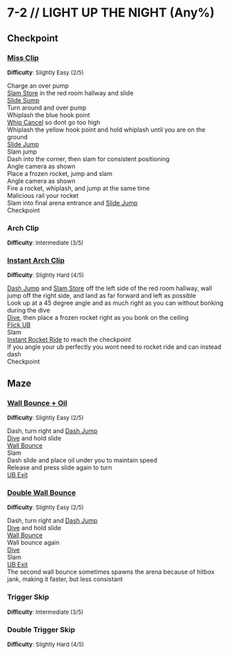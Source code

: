 # 7-2 // LIGHT UP THE NIGHT (Any%)


## Checkpoint

### [Miss Clip](https://youtu.be/JMR3vHRWvhI)
<font size="2">
    <b>Difficulty</b>: Slightly Easy (2/5)
</font>

Charge an over pump <br/>
[Slam Store](/speedrun-tech.md#slam-store) in the red room hallway and slide <br/>
[Slide Sump](/speedrun-tech.md#slide-jump) <br/>
Turn around and over pump <br/>
Whiplash the blue hook point <br/>
[Whip Cancel](/speedrun-tech.md#whip-cancel) so dont go too high <br/>
Whiplash the yellow hook point and hold whiplash until you are on the ground <br/>
[Slide Jump](/speedrun-tech.md#slide-jump) <br/>
Slam jump <br/>
Dash into the corner, then slam for consistent positioning <br/>
Angle camera as shown <br/>
Place a frozen rocket, jump and slam <br />
Angle camera as shown <br/>
Fire a rocket, whiplash, and jump at the same time <br/>
Malicious rail your rocket <br/>
Slam into final arena entrance and [Slide Jump](/speedrun-tech.md#slide-jump) <br/> 
Checkpoint

### Arch Clip
<font size="2">
    <b>Difficulty</b>: Intermediate (3/5)
</font>


### [Instant Arch Clip](https://youtu.be/BA3vd7XK9wY)
<font size="2">
    <b>Difficulty</b>: Slightly Hard (4/5)
</font>

[Dash Jump](/speedrun-tech.md#dash-jump) and [Slam Store](/speedrun-tech.md#slam-store) off the left side of the red room hallway, wall jump off the right side, and land as far forward and left as possible <br/>
Look up at a 45 degree angle and as much right as you can without bonking during the dive <br/>
[Dive](/speedrun-tech.md#dives), then place a frozen rocket right as you bonk on the ceiling <br/>
[Flick UB](/speedrun-tech.md#flick-ub) <br/>
Slam <br/>
[Instant Rocket Ride](/speedrun-tech.md#instant-rocket-ride) to reach the checkpoint <br/>
If you angle your ub perfectly you wont need to rocket ride and can instead dash <br/>
Checkpoint 

## Maze

### [Wall Bounce + Oil](https://youtu.be/nIPqwxC9qGk)
<font size="2">
    <b>Difficulty</b>: Slightly Easy (2/5)
</font>

Dash, turn right and [Dash Jump](/speedrun-tech.md#dash-jump) <br/>
[Dive](/speedrun-tech.md#dives) and hold slide <br/>
[Wall Bounce](/speedrun-tech.md#wall-bounces) <br/>
Slam <br/>
Dash slide and place oil under you to maintain speed <br/>
Release and press slide again to turn <br/>
[UB Exit](/speedrun-tech.md#ub-exit)

### [Double Wall Bounce](https://youtu.be/6gSWHYXWYC4)
<font size="2">
    <b>Difficulty</b>: Slightly Easy (2/5)
</font>

Dash, turn right and [Dash Jump](/speedrun-tech.md#dash-jump) <br/>
[Dive](/speedrun-tech.md#dives) and hold slide <br/>
[Wall Bounce](/speedrun-tech.md#wall-bounces) <br/>
Wall bounce again <br/>
[Dive](/speedrun-tech.md#dives) <br/>
Slam <br/>
[UB Exit](/speedrun-tech.md#ub-exit) <br/>
The second wall bounce sometimes spawns the arena because of hitbox jank, making it faster, but less consistant

### Trigger Skip 
<font size="2">
    <b>Difficulty</b>: Intermediate (3/5)
</font>


### Double Trigger Skip
<font size="2">
    <b>Difficulty</b>: Slightly Hard (4/5)
</font>
